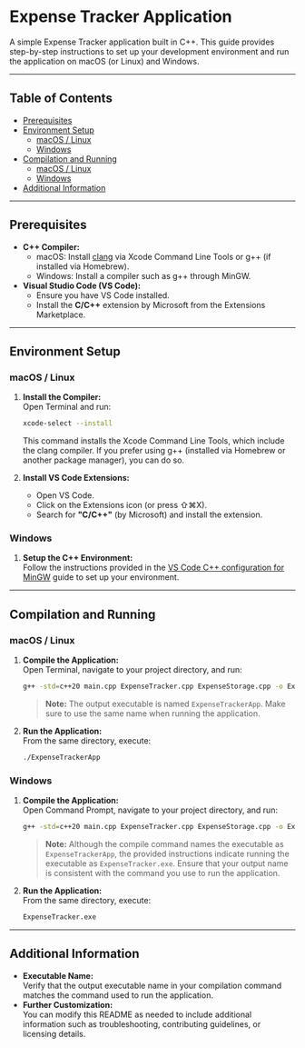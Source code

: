 # Expense Tracker Application

A simple Expense Tracker application built in C++. This guide provides step-by-step instructions to set up your development environment and run the application on macOS (or Linux) and Windows.

---

## Table of Contents

- [Prerequisites](#prerequisites)
- [Environment Setup](#environment-setup)
  - [macOS / Linux](#macos--linux)
  - [Windows](#windows)
- [Compilation and Running](#compilation-and-running)
  - [macOS / Linux](#macos--linux-1)
  - [Windows](#windows-1)
- [Additional Information](#additional-information)

---

## Prerequisites

- **C++ Compiler:**  
  - macOS: Install [clang](https://clang.llvm.org/) via Xcode Command Line Tools or g++ (if installed via Homebrew).  
  - Windows: Install a compiler such as g++ through MinGW.
- **Visual Studio Code (VS Code):**  
  - Ensure you have VS Code installed.
  - Install the **C/C++** extension by Microsoft from the Extensions Marketplace.

---

## Environment Setup

### macOS / Linux

1. **Install the Compiler:**  
   Open Terminal and run:
   ```bash
   xcode-select --install
   ```
   This command installs the Xcode Command Line Tools, which include the clang compiler. If you prefer using g++ (installed via Homebrew or another package manager), you can do so.

2. **Install VS Code Extensions:**  
   - Open VS Code.
   - Click on the Extensions icon (or press ⇧⌘X).
   - Search for **"C/C++"** (by Microsoft) and install the extension.

### Windows

1. **Setup the C++ Environment:**  
   Follow the instructions provided in the [VS Code C++ configuration for MinGW](https://code.visualstudio.com/docs/cpp/config-mingw) guide to set up your environment.

---

## Compilation and Running

### macOS / Linux

1. **Compile the Application:**  
   Open Terminal, navigate to your project directory, and run:
   ```bash
   g++ -std=c++20 main.cpp ExpenseTracker.cpp ExpenseStorage.cpp -o ExpenseTrackerApp
   ```
   > **Note:** The output executable is named `ExpenseTrackerApp`. Make sure to use the same name when running the application.

2. **Run the Application:**  
   From the same directory, execute:
   ```bash
   ./ExpenseTrackerApp
   ```

### Windows

1. **Compile the Application:**  
   Open Command Prompt, navigate to your project directory, and run:
   ```bash
   g++ -std=c++20 main.cpp ExpenseTracker.cpp ExpenseStorage.cpp -o ExpenseTrackerApp
   ```
   > **Note:** Although the compile command names the executable as `ExpenseTrackerApp`, the provided instructions indicate running the executable as `ExpenseTracker.exe`. Ensure that your output name is consistent with the command you use to run the application.

2. **Run the Application:**  
   From the same directory, execute:
   ```bash
   ExpenseTracker.exe
   ```

---

## Additional Information

- **Executable Name:**  
  Verify that the output executable name in your compilation command matches the command used to run the application.
- **Further Customization:**  
  You can modify this README as needed to include additional information such as troubleshooting, contributing guidelines, or licensing details.

